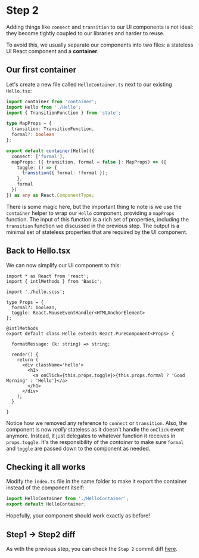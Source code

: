 # Step 2

Adding things like `connect` and `transition` to our UI components is not ideal: they become tightly coupled to our libraries and harder to reuse.

To avoid this, we usually separate our components into two files: a stateless UI React component and a **container**.

## Our first container

Let's create a new file called `HelloContainer.ts` next to our existing `Hello.tsx`:

```ts
import container from 'container';
import Hello from './Hello';
import { TransitionFunction } from 'state';

type MapProps = {
  transition: TransitionFunction,
  formal?: boolean
};

export default container(Hello)({
  connect: ['formal'],
  mapProps: ({ transition, formal = false }: MapProps) => ({
    toggle: () => {
      transition({ formal: !formal });
    },
    formal
  })
}) as any as React.ComponentType;
```

There is some magic here, but the important thing to note is we use the `container` helper to wrap our `Hello` component, providing a `mapProps` function. The input of this function is a rich set of properties, including the `transition` function we discussed in the previous step. The output is a minimal set of stateless properties that are required by the UI component.

## Back to Hello.tsx

We can now simplify our UI component to this:

```tsx
import * as React from 'react';
import { intlMethods } from 'Basic';

import './hello.scss';

type Props = {
  formal?: boolean,
  toggle: React.MouseEventHandler<HTMLAnchorElement>
};

@intlMethods
export default class Hello extends React.PureComponent<Props> {

  formatMessage: (k: string) => string;

  render() {
    return (
      <div className='hello'>
        <h1>
          <a onClick={this.props.toggle}>{this.props.formal ? 'Good Morning' : 'Hello'}</a>
        </h1>
      </div>
    );
  }

}
```

Notice how we removed any reference to `connect` or `transition`. Also, the component is now _really_ stateless as it doesn't handle the `onClick` event anymore. Instead, it just delegates to whatever function it receives in `props.toggle`. It's the responsibility of the _container_ to make sure `formal` and `toggle` are passed down to the component as needed.

## Checking it all works

Modify the `index.ts` file in the same folder to make it export the container instead of the component itself:

```ts
import HelloContainer from './HelloContainer';
export default HelloContainer;
```

Hopefully, your component should work exactly as before!

## Step1 -> Step2 diff

As with the previous step, you can check the `Step 2` commit diff [here](https://github.com/buildo/webseed/commits/tutorial).

